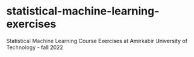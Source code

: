 # statistical-machine-learning-exercises
Statistical Machine Learning Course Exercises at Amirkabir University of Technology - fall 2022
